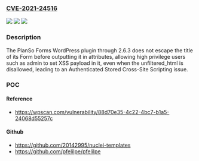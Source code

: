 ### [CVE-2021-24516](https://cve.mitre.org/cgi-bin/cvename.cgi?name=CVE-2021-24516)
![](https://img.shields.io/static/v1?label=Product&message=PlanSo%20Forms&color=blue)
![](https://img.shields.io/static/v1?label=Version&message=2.6.3%3C%3D%202.6.3%20&color=brighgreen)
![](https://img.shields.io/static/v1?label=Vulnerability&message=CWE-79%20Cross-site%20Scripting%20(XSS)&color=brighgreen)

### Description

The PlanSo Forms WordPress plugin through 2.6.3 does not escape the title of its Form before outputting it in attributes, allowing high privilege users such as admin to set XSS payload in it, even when the unfiltered_html is disallowed, leading to an Authenticated Stored Cross-Site Scripting issue.

### POC

#### Reference
- https://wpscan.com/vulnerability/88d70e35-4c22-4bc7-b1a5-24068d55257c

#### Github
- https://github.com/20142995/nuclei-templates
- https://github.com/pfelilpe/pfelilpe

